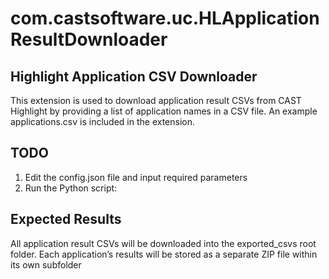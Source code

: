 # com.castsoftware.uc.HLApplicationResultDownloader

## Highlight Application CSV Downloader
This extension is used to download application result CSVs from CAST Highlight by providing a list of application names in a CSV file. An example applications.csv is included in the extension.

## TODO
1. Edit the config.json file and input required parameters
2. Run the Python script:

## Expected Results
All application result CSVs will be downloaded into the exported_csvs root folder. Each application’s results will be stored as a separate ZIP file within its own subfolder
